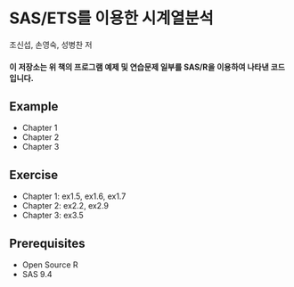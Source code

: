 # SAS/ETS를 이용한 시계열분석

조신섭, 손영숙, 성병찬 저

#### 이 저장소는 위 책의 프로그램 예제 및 연습문제 일부를 SAS/R을 이용하여 나타낸 코드입니다.

## Example

- Chapter 1
- Chapter 2
- Chapter 3

## Exercise

- Chapter 1: ex1.5, ex1.6, ex1.7
- Chapter 2: ex2.2, ex2.9
- Chapter 3: ex3.5

## Prerequisites

- Open Source R
- SAS 9.4
